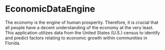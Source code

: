 # EconomicDataEngine

The economy is the engine of human prosperity. Therefore, it is crucial that all people have a decent understanding of the economy at the very least. This application utilizes data from the United States (U.S.) census to identify and predict factors relating to economic growth within communities in Florida.
